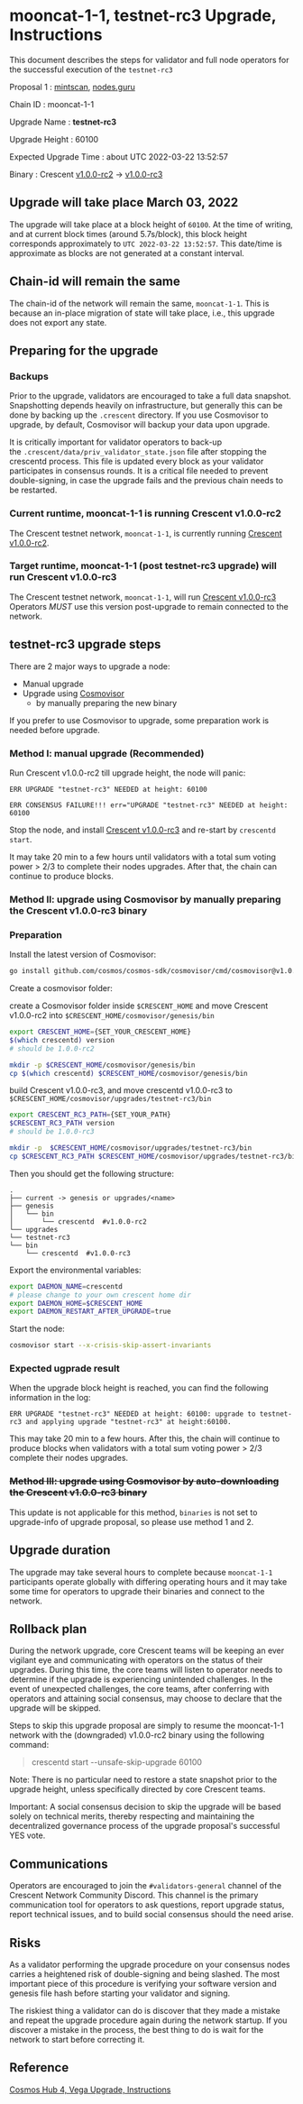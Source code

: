 # mooncat-1-1, testnet-rc3 Upgrade, Instructions

This document describes the steps for validator and full node operators for the successful execution of the `testnet-rc3`

Proposal 1 : [mintscan](https://testnet.mintscan.io/crescent/proposals/1), [nodes.guru](https://testnet.explorer.crescent.nodes.guru/proposal/1)

Chain ID : mooncat-1-1

Upgrade Name : ****testnet-rc3****

Upgrade Height : 60100

Expected Upgrade Time : about UTC 2022-03-22 13:52:57

Binary : Crescent [v1.0.0-rc2](https://github.com/crescent-network/crescent/releases/tag/v1.0.0-rc2) -> [v1.0.0-rc3](https://github.com/crescent-network/crescent/releases/tag/v1.0.0-rc3)

## Upgrade will take place March 03, 2022

The upgrade will take place at a block height of `60100`. At the time of writing, and at current block times (around 5.7s/block), this block height corresponds approximately to `UTC 2022-03-22 13:52:57`. This date/time is approximate as blocks are not generated at a constant interval. 

## Chain-id will remain the same

The chain-id of the network will remain the same, `mooncat-1-1`. This is because an in-place migration of state will take place, i.e., this upgrade does not export any state.

## Preparing for the upgrade

### **Backups**

Prior to the upgrade, validators are encouraged to take a full data snapshot. Snapshotting depends heavily on infrastructure, but generally this can be done by backing up the `.crescent` directory. If you use Cosmovisor to upgrade, by default, Cosmovisor will backup your data upon upgrade.

It is critically important for validator operators to back-up the `.crescent/data/priv_validator_state.json` file after stopping the crescentd process. This file is updated every block as your validator participates in consensus rounds. It is a critical file needed to prevent double-signing, in case the upgrade fails and the previous chain needs to be restarted.

### Current runtime, mooncat-1-1 is running Crescent v1.0.0-rc2

The Crescent testnet network, `mooncat-1-1`, is currently running [Crescent v1.0.0-rc2](https://github.com/crescent-network/crescent/releases/tag/v1.0.0-rc2).

### Target runtime, mooncat-1-1 (post testnet-rc3 upgrade) will run Crescent v1.0.0-rc3

The Crescent testnet network, `mooncat-1-1`, will run [Crescent v1.0.0-rc3](https://github.com/crescent-network/crescent/releases/tag/v1.0.0-rc3) Operators *MUST* use this version post-upgrade to remain connected to the network.

## testnet-rc3 upgrade steps

There are 2 major ways to upgrade a node:

- Manual upgrade
- Upgrade using [Cosmovisor](https://github.com/cosmos/cosmos-sdk/tree/master/cosmovisor)
    - by manually preparing the new binary

If you prefer to use Cosmovisor to upgrade, some preparation work is needed before upgrade.

### Method I: manual upgrade (Recommended)

Run Crescent v1.0.0-rc2 till upgrade height, the node will panic:

```
ERR UPGRADE "testnet-rc3" NEEDED at height: 60100

ERR CONSENSUS FAILURE!!! err="UPGRADE "testnet-rc3" NEEDED at height: 60100

```

Stop the node, and install [Crescent v1.0.0-rc3](https://github.com/crescent-network/crescent/releases/tag/v1.0.0-rc3) and re-start by `crescentd start`.

It may take 20 min to a few hours until validators with a total sum voting power > 2/3 to complete their nodes upgrades. After that, the chain can continue to produce blocks.

### Method II: upgrade using Cosmovisor by manually preparing the Crescent v1.0.0-rc3 binary

### Preparation

Install the latest version of Cosmovisor:

```bash
go install github.com/cosmos/cosmos-sdk/cosmovisor/cmd/cosmovisor@v1.0.0

```

Create a cosmovisor folder:

create a Cosmovisor folder inside `$CRESCENT_HOME` and move Crescent v1.0.0-rc2 into  `$CRESCENT_HOME/cosmovisor/genesis/bin`

```bash
export CRESCENT_HOME={SET_YOUR_CRESCENT_HOME}
$(which crescentd) version
# should be 1.0.0-rc2

mkdir -p $CRESCENT_HOME/cosmovisor/genesis/bin
cp $(which crescentd) $CRESCENT_HOME/cosmovisor/genesis/bin
```

build Crescent v1.0.0-rc3, and move crescentd v1.0.0-rc3 to `$CRESCENT_HOME/cosmovisor/upgrades/testnet-rc3/bin`

```bash
export CRESCENT_RC3_PATH={SET_YOUR_PATH}
$CRESCENT_RC3_PATH version
# should be 1.0.0-rc3

mkdir -p  $CRESCENT_HOME/cosmovisor/upgrades/testnet-rc3/bin
cp $CRESCENT_RC3_PATH $CRESCENT_HOME/cosmovisor/upgrades/testnet-rc3/bin

```

Then you should get the following structure:

```
.
├── current -> genesis or upgrades/<name>
├── genesis
│   └── bin
│       └── crescentd  #v1.0.0-rc2
└── upgrades
└── testnet-rc3
└── bin
    └── crescentd  #v1.0.0-rc3

```

Export the environmental variables:

```bash
export DAEMON_NAME=crescentd
# please change to your own crescent home dir
export DAEMON_HOME=$CRESCENT_HOME
export DAEMON_RESTART_AFTER_UPGRADE=true

```

Start the node:

```bash
cosmovisor start --x-crisis-skip-assert-invariants

```

### Expected ugprade result

When the upgrade block height is reached, you can find the following information in the log:

```
ERR UPGRADE "testnet-rc3" NEEDED at height: 60100: upgrade to testnet-rc3 and applying upgrade "testnet-rc3" at height:60100.

```

This may take 20 min to a few hours.
After this, the chain will continue to produce blocks when validators with a total sum voting power > 2/3 complete their nodes upgrades.

### ~~Method III: upgrade using Cosmovisor by auto-downloading the Crescent ****v1.0.0-rc3**** binary~~

This update is not applicable for this method, `binaries` is not set to upgrade-info of upgrade proposal, so please use method 1 and 2.

## Upgrade duration

The upgrade may take several hours to complete because `mooncat-1-1` participants operate globally with differing operating hours and it may take some time for operators to upgrade their binaries and connect to the network.

## Rollback plan

During the network upgrade, core Crescent teams will be keeping an ever vigilant eye and communicating with operators on the status of their upgrades. During this time, the core teams will listen to operator needs to determine if the upgrade is experiencing unintended challenges. In the event of unexpected challenges, the core teams, after conferring with operators and attaining social consensus, may choose to declare that the upgrade will be skipped.

Steps to skip this upgrade proposal are simply to resume the mooncat-1-1 network with the (downgraded) v1.0.0-rc2 binary using the following command:

> crescentd start --unsafe-skip-upgrade 60100
> 

Note: There is no particular need to restore a state snapshot prior to the upgrade height, unless specifically directed by core Crescent teams.

Important: A social consensus decision to skip the upgrade will be based solely on technical merits, thereby respecting and maintaining the decentralized governance process of the upgrade proposal's successful YES vote.

## Communications

Operators are encouraged to join the `#validators-general` channel of the Crescent Network Community Discord. This channel is the primary communication tool for operators to ask questions, report upgrade status, report technical issues, and to build social consensus should the need arise. 

## Risks

As a validator performing the upgrade procedure on your consensus nodes carries a heightened risk of double-signing and being slashed. The most important piece of this procedure is verifying your software version and genesis file hash before starting your validator and signing.

The riskiest thing a validator can do is discover that they made a mistake and repeat the upgrade procedure again during the network startup. If you discover a mistake in the process, the best thing to do is wait for the network to start before correcting it.

## Reference

[Cosmos Hub 4, Vega Upgrade, Instructions](https://github.com/cosmos/gaia/blob/main/docs/migration/cosmoshub-4-vega-upgrade.md)
